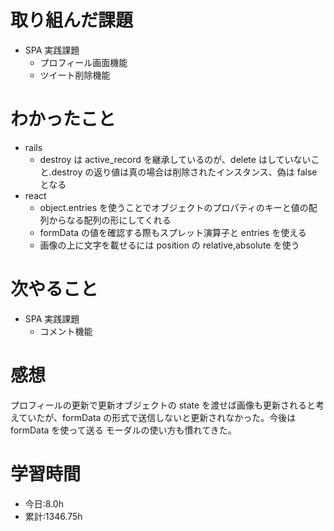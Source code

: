 # 取り組んだ課題

- SPA 実践課題
  - プロフィール画面機能
  - ツイート削除機能

# わかったこと

- rails
  - destroy は active_record を継承しているのが、delete はしていないこと.destroy の返り値は真の場合は削除されたインスタンス、偽は false となる
- react
  - object.entries を使うことでオブジェクトのプロパティのキーと値の配列からなる配列の形にしてくれる
  - formData の値を確認する際もスプレット演算子と entries を使える
  - 画像の上に文字を載せるには position の relative,absolute を使う

# 次やること

- SPA 実践課題
  - コメント機能

# 感想

プロフィールの更新で更新オブジェクトの state を渡せば画像も更新されると考えていたが、formData の形式で送信しないと更新されなかった。今後は formData を使って送る
モーダルの使い方も慣れてきた。

# 学習時間

- 今日:8.0h
- 累計:1346.75h

